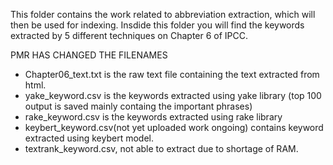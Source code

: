 This folder contains the work related to abbreviation extraction, which will then be used for indexing.
Insdide this folder you will find the keywords extracted by 5 different techniques on Chapter 6 of IPCC.

PMR HAS CHANGED THE FILENAMES

* Chapter06_text.txt is the raw text file containing the text extracted from html.
* yake_keyword.csv is the keywords extracted using yake library (top 100 output is saved mainly containg the important phrases)
* rake_keyword.csv is the keywords extracted using rake library 
* keybert_keyword.csv(not yet uploaded work ongoing) contains keyword extracted using keybert model.
* textrank_keyword.csv, not able to extract due to shortage of RAM.
